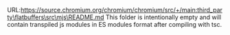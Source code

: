 URL:https://source.chromium.org/chromium/chromium/src/+/main:third_party\flatbuffers\src\mjs\README.md
This folder is intentionally empty and will contain transpiled js modules in ES modules format after compiling with tsc.